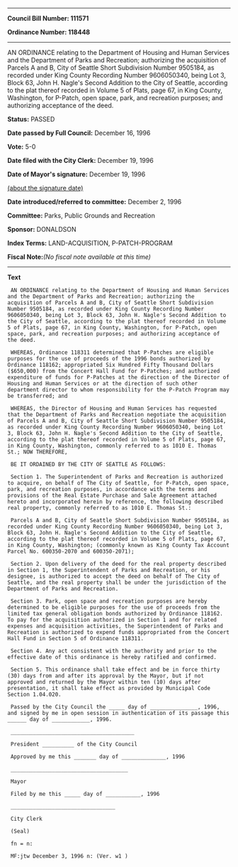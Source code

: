 

********

**Council Bill Number: 111571**
   
**Ordinance Number: 118448**
********

 AN ORDINANCE relating to the Department of Housing and Human Services and the Department of Parks and Recreation; authorizing the acquisition of Parcels A and B, City of Seattle Short Subdivision Number 9505184, as recorded under King County Recording Number 9606050340, being Lot 3, Block 63, John H. Nagle's Second Addition to the City of Seattle, according to the plat thereof recorded in Volume 5 of Plats, page 67, in King County, Washington, for P-Patch, open space, park, and recreation purposes; and authorizing acceptance of the deed.

**Status:** PASSED
   
**Date passed by Full Council:** December 16, 1996
   
**Vote:** 5-0
   
**Date filed with the City Clerk:** December 19, 1996
   
**Date of Mayor's signature:** December 19, 1996
   
[(about the signature date)](/~public/approvaldate.htm)
   
   
   
**Date introduced/referred to committee:** December 2, 1996
   
**Committee:** Parks, Public Grounds and Recreation
   
**Sponsor:** DONALDSON
   
   
**Index Terms:** LAND-ACQUISITION, P-PATCH-PROGRAM

**Fiscal Note:**_(No fiscal note available at this time)_

********

**Text**
   
```
 AN ORDINANCE relating to the Department of Housing and Human Services and the Department of Parks and Recreation; authorizing the acquisition of Parcels A and B, City of Seattle Short Subdivision Number 9505184, as recorded under King County Recording Number 9606050340, being Lot 3, Block 63, John H. Nagle's Second Addition to the City of Seattle, according to the plat thereof recorded in Volume 5 of Plats, page 67, in King County, Washington, for P-Patch, open space, park, and recreation purposes; and authorizing acceptance of the deed.

 WHEREAS, Ordinance 118311 determined that P-Patches are eligible purposes for the use of proceeds of the 1996 bonds authorized by Ordinance 118162; appropriated Six Hundred Fifty Thousand Dollars ($650,000) from the Concert Hall Fund for P-Patches; and authorized expenditure of funds for P-Patches at the direction of the Director of Housing and Human Services or at the direction of such other department director to whom responsibility for the P-Patch Program may be transferred; and

 WHEREAS, the Director of Housing and Human Services has requested that the Department of Parks and Recreation negotiate the acquisition of Parcels A and B, City of Seattle Short Subdivision Number 9505184, as recorded under King County Recording Number 9606050340, being Lot 3, Block 63, John H. Nagle's Second Addition to the City of Seattle, according to the plat thereof recorded in Volume 5 of Plats, page 67, in King County, Washington, commonly referred to as 1010 E. Thomas St.; NOW THEREFORE,

 BE IT ORDAINED BY THE CITY OF SEATTLE AS FOLLOWS:

 Section 1. The Superintendent of Parks and Recreation is authorized to acquire, on behalf of The City of Seattle, for P-Patch, open space, park, and recreation purposes, in accordance with the terms and provisions of the Real Estate Purchase and Sale Agreement attached hereto and incorporated herein by reference, the following described real property, commonly referred to as 1010 E. Thomas St.:

 Parcels A and B, City of Seattle Short Subdivision Number 9505184, as recorded under King County Recording Number 9606050340, being Lot 3, Block 63, John H. Nagle's Second Addition to the City of Seattle, according to the plat thereof recorded in Volume 5 of Plats, page 67, in King County, Washington; (commonly known as King County Tax Account Parcel No. 600350-2070 and 600350-2071);

 Section 2. Upon delivery of the deed for the real property described in Section 1, the Superintendent of Parks and Recreation, or his designee, is authorized to accept the deed on behalf of The City of Seattle, and the real property shall be under the jurisdiction of the Department of Parks and Recreation.

 Section 3. Park, open space and recreation purposes are hereby determined to be eligible purposes for the use of proceeds from the limited tax general obligation bonds authorized by Ordinance 118162. To pay for the acquisition authorized in Section 1 and for related expenses and acquisition activities, the Superintendent of Parks and Recreation is authorized to expend funds appropriated from the Concert Hall Fund in Section 5 of Ordinance 118311.

 Section 4. Any act consistent with the authority and prior to the effective date of this ordinance is hereby ratified and confirmed.

 Section 5. This ordinance shall take effect and be in force thirty (30) days from and after its approval by the Mayor, but if not approved and returned by the Mayor within ten (10) days after presentation, it shall take effect as provided by Municipal Code Section 1.04.020.

 Passed by the City Council the _____ day of _______________, 1996, and signed by me in open session in authentication of its passage this ______ day of ____________, 1996.

 _______________________________________

 President __________ of the City Council

 Approved by me this _______ day of ______________, 1996

 _____________________________________

 Mayor

 Filed by me this _____ day of ___________, 1996

 _________________________________

 City Clerk

 (Seal)

 fn = n:

 MF:jtw December 3, 1996 n: (Ver. w1 )

```

